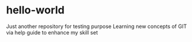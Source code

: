 # hello-world
Just another repository for testing purpose
Learning new concepts of GIT via help guide to enhance my skill set
